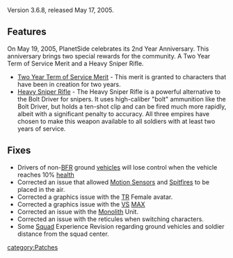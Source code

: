 Version 3.6.8, released May 17, 2005.

## Features

On May 19, 2005, PlanetSide celebrates its 2nd Year Anniversary. This
anniversary brings two special rewards for the community. A Two Year
Term of Service Merit and a Heavy Sniper Rifle.

- [Two Year Term of Service Merit](/Term_of_Service "wikilink") - This
  merit is granted to characters that have been in creation for two
  years.
- [Heavy Sniper Rifle](/Heavy_Scout_Rifle "wikilink") - The Heavy
  Sniper Rifle is a powerful alternative to the Bolt Driver for
  snipers. It uses high-caliber "bolt" ammunition like the Bolt
  Driver, but holds a ten-shot clip and can be fired much more
  rapidly, albeit with a significant penalty to accuracy. All three
  empires have chosen to make this weapon available to all soldiers
  with at least two years of service.

## Fixes

- Drivers of non-[BFR](/BFR "wikilink") ground
  [vehicles](/vehicle "wikilink") will lose control when the vehicle
  reaches 10% [health](/health "wikilink")
- Corrected an issue that allowed [Motion
  Sensors](#Motion_Sensor "wikilink") and
  [Spitfires](/Spitfire_Turret "wikilink") to be placed in the air.
- Corrected a graphics issue with the [TR](/TR "wikilink") Female
  avatar.
- Corrected a graphics issue with the [VS](/VS "wikilink")
  [MAX](/MAX "wikilink")
- Corrected an issue with the [Monolith](/Monolith "wikilink") Unit.
- Corrected an issue with the reticules when switching characters.
- Some [Squad](/Squad "wikilink") Experience Revision regarding ground
  vehicles and soldier distance from the squad center.

[category:Patches](/category:Patches "wikilink")
